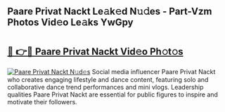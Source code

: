 ## Paare Privat Nackt Le𝚊k𝚎d N𝚞𝚍es - Part-Vzm Photos Vid𝚎o Le𝚊ks YwGpy

# <h2><a href="http://fb0t8t.evod.top/?m=Paare+Privat+Nackt">🔗 👉🔴 Paare Privat Nackt Vid𝚎o Ph𝚘t𝚘s</a></h2>

[![Paare Privat Nackt N𝚞d𝚎s](https://i.imgur.com/8V9OHl7.gif)](http://fb0t8t.evod.top/?m=Paare+Privat+Nackt)
Social media influencer Paare Privat Nackt who creates engaging lifestyle and dance content, featuring solo and collaborative dance trend performances and mini vlogs. Leadership qualities Paare Privat Nackt are essential for public figures to inspire and motivate their followers. 
